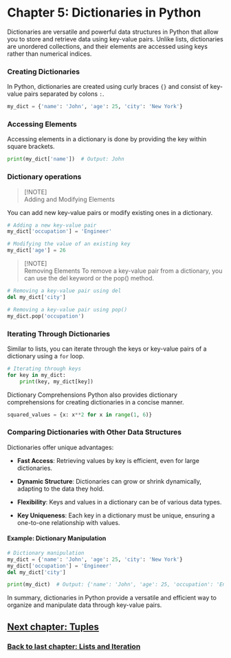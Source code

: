 # Chapter 5: Dictionaries in Python

Dictionaries are versatile and powerful data structures in Python that allow you to store and retrieve data using key-value pairs. Unlike lists, dictionaries are unordered collections, and their elements are accessed using keys rather than numerical indices.

### Creating Dictionaries

In Python, dictionaries are created using curly braces `{}` and consist of key-value pairs separated by colons `:`.

```python
my_dict = {'name': 'John', 'age': 25, 'city': 'New York'}
```

### Accessing Elements

Accessing elements in a dictionary is done by providing the key within square brackets.

```python
print(my_dict['name'])  # Output: John
```

### Dictionary operations

> [!NOTE]\
> Adding and Modifying Elements

You can add new key-value pairs or modify existing ones in a dictionary.


```python
# Adding a new key-value pair
my_dict['occupation'] = 'Engineer'

# Modifying the value of an existing key
my_dict['age'] = 26
```

> [!NOTE]\
> Removing Elements
To remove a key-value pair from a dictionary, you can use the del keyword or the pop() method.

```python
# Removing a key-value pair using del
del my_dict['city']

# Removing a key-value pair using pop()
my_dict.pop('occupation')
```

### Iterating Through Dictionaries

Similar to lists, you can iterate through the keys or key-value pairs of a dictionary using a `for` loop.

```python
# Iterating through keys
for key in my_dict:
    print(key, my_dict[key])
```
Dictionary Comprehensions
Python also provides dictionary comprehensions for creating dictionaries in a concise manner.

```python
squared_values = {x: x**2 for x in range(1, 6)}
```

### Comparing Dictionaries with Other Data Structures

Dictionaries offer unique advantages:

- **Fast Access**: Retrieving values by key is efficient, even for large dictionaries.

- **Dynamic Structure**: Dictionaries can grow or shrink dynamically, adapting to the data they hold.

- **Flexibility**: Keys and values in a dictionary can be of various data types.

- **Key Uniqueness**: Each key in a dictionary must be unique, ensuring a one-to-one relationship with values.

#### Example: Dictionary Manipulation

```python
# Dictionary manipulation
my_dict = {'name': 'John', 'age': 25, 'city': 'New York'}
my_dict['occupation'] = 'Engineer'
del my_dict['city']

print(my_dict)  # Output: {'name': 'John', 'age': 25, 'occupation': 'Engineer'}
```

In summary, dictionaries in Python provide a versatile and efficient way to organize and manipulate data through key-value pairs.


## [Next chapter: Tuples](tuples.md)

### [Back to last chapter: Lists and Iteration](lists-and-iteration.md)
